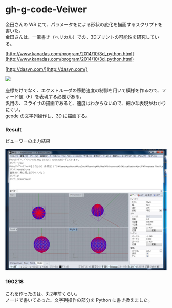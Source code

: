 # gh-g-code-Veiwer  


金田さんの WS にて、パラメータをによる形状の変化を描画するスクリプトを書いた。  
金田さんは、一筆書き（ヘリカル）での、3Dプリントの可能性を研究している。  

[http://www.kanadas.com/program/2014/10/3d_python.html](http://www.kanadas.com/program/2014/10/3d_python.html)  

[http://dasyn.com/](http://dasyn.com/)  

[![](https://img.youtube.com/vi/YWx1vqig2-o/0.jpg)](https://www.youtube.com/watch?v=YWx1vqig2-o)  



座標だけでなく、エクストルーダの移動速度の制御を用いて模様を作るので、フィード値（F）を表現する必要がある。  
汎用の、スライサの描画であると、速度はわからないので、細かな表現がわかりにくい。  
gcode の文字列操作し、3D に描画する。  


### Result  

ビューワーの出力結果  

![photo](Viewer.jpg)  


### 190218  

これを作ったのは、丸2年前くらい。  
ノードで書いてあった、文字列操作の部分を Python に書き換えました。  
